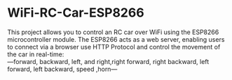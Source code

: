 # WiFi-RC-Car-ESP8266
This project allows you to control an RC car over WiFi using the ESP8266 microcontroller module. The ESP8266 acts as a web server, enabling users to connect via a browser use HTTP Protocol and control the movement of the car in real-time:<br>
—forward, backward, left, and right,right forward, right backward, left forward, left backward, speed ,horn—<br>
